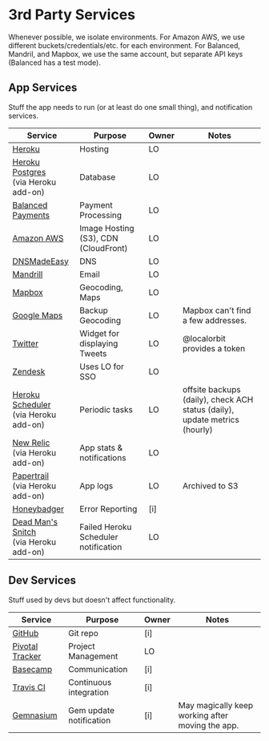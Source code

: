 # 3rd Party Services

Whenever possible, we isolate environments. For Amazon AWS, we use different buckets/credentials/etc. for each environment. For Balanced, Mandril, and Mapbox, we use the same account, but separate API keys (Balanced has a test mode).

## App Services

Stuff the app needs to run (or at least do one small thing), and notification services.

Service | Purpose | Owner | Notes
--------|---------|-------|------
[Heroku](https://heroku.com) | Hosting | LO
[Heroku Postgres](https://postgres.heroku.com)<br>(via Heroku add-on) | Database | LO
[Balanced Payments](https://www.balancedpayments.com) | Payment Processing | LO
[Amazon AWS](https://aws.amazon.com) | Image Hosting (S3), CDN (CloudFront) | LO
[DNSMadeEasy](https://dnsmadeeasy.com) | DNS | LO
[Mandrill](https://mandrillapp.com) | Email | LO
[Mapbox](https://mandrillapp.com) | Geocoding, Maps | LO
[Google Maps](https://developers.google.com/maps/) | Backup Geocoding | LO | Mapbox can't find a few addresses.
[Twitter](https://twitter.com) | Widget for displaying Tweets | LO | @localorbit provides a token
[Zendesk](https://localorbit.zendesk.com) | Uses LO for SSO | LO
[Heroku Scheduler](https://scheduler.heroku.com)<br>(via Heroku add-on) | Periodic tasks | LO | offsite backups (daily), check ACH status (daily), update metrics (hourly)
[New Relic](http://newrelic.com)<br>(via Heroku add-on) | App stats & notifications | LO
[Papertrail](https://papertrailapp.com)<br>(via Heroku add-on) | App logs | LO | Archived to S3
[Honeybadger](https://www.honeybadger.io) | Error Reporting | [i]
[Dead Man's Snitch](https://deadmanssnitch.com)<br>(via Heroku add-on) | Failed Heroku Scheduler notification | LO


## Dev Services

Stuff used by devs but doesn't affect functionality.

Service | Purpose | Owner | Notes
--------|---------|-------|------
[GitHub](https://github.com) | Git repo | [i]
[Pivotal Tracker](http://pivotaltracker.com) | Project Management | LO
[Basecamp](http://basecamp.com) | Communication | [i]
[Travis CI](https://travis-ci.com) | Continuous integration | [i]
[Gemnasium](https://gemnasium.com) | Gem update notification | [i] | May magically keep working after moving the app.

